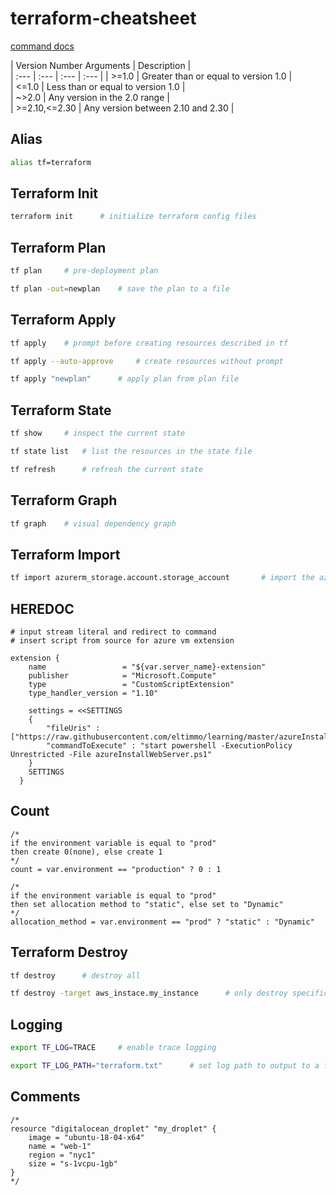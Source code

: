 # terraform-cheatsheet

[command docs](https://www.terraform.io/docs/commands/)

| Version Number Arguments | Description |  
| :--- | :--- | :--- | :--- |
| >=1.0 | Greater than or equal to version 1.0 |  
| <=1.0 | Less than or equal to version 1.0 |  
| ~>2.0 | Any version in the 2.0 range |  
| >=2.10\,<=2.30 | Any version between 2.10 and 2.30 |  

## Alias
```bash
alias tf=terraform
```

## Terraform Init
```bash
terraform init      # initialize terraform config files
```

## Terraform Plan
```bash
tf plan     # pre-deployment plan

tf plan -out=newplan    # save the plan to a file
```

## Terraform Apply
```bash
tf apply    # prompt before creating resources described in tf

tf apply --auto-approve     # create resources without prompt

tf apply "newplan"      # apply plan from plan file
```

## Terraform State
```bash
tf show     # inspect the current state

tf state list   # list the resources in the state file

tf refresh      # refresh the current state
```

## Terraform Graph
```bash
tf graph    # visual dependency graph
```

## Terraform Import
```bash
tf import azurerm_storage.account.storage_account       # import the azure storage account specified in tf
```

## HEREDOC
```hcl
# input stream literal and redirect to command
# insert script from source for azure vm extension

extension {
    name                 = "${var.server_name}-extension"
    publisher            = "Microsoft.Compute"
    type                 = "CustomScriptExtension"
    type_handler_version = "1.10"

    settings = <<SETTINGS
    {
        "fileUris" : ["https://raw.githubusercontent.com/eltimmo/learning/master/azureInstallWebServer.ps1"],
        "commandToExecute" : "start powershell -ExecutionPolicy Unrestricted -File azureInstallWebServer.ps1"
    }
    SETTINGS
  }
```

## Count
```hcl
/* 
if the environment variable is equal to "prod"
then create 0(none), else create 1
*/
count = var.environment == "production" ? 0 : 1

/*
if the environment variable is equal to "prod"
then set allocation method to "static", else set to "Dynamic"
*/
allocation_method = var.environment == "prod" ? "static" : "Dynamic"
```

## Terraform Destroy
```bash
tf destroy      # destroy all

tf destroy -target aws_instace.my_instance      # only destroy specific resource
```

## Logging
```bash
export TF_LOG=TRACE     # enable trace logging

export TF_LOG_PATH="terraform.txt"      # set log path to output to a file
```

## Comments
```hcl
/*
resource "digitalocean_droplet" "my_droplet" {
    image = "ubuntu-18-04-x64"
    name = "web-1"
    region = "nyc1"
    size = "s-1vcpu-1gb"
}
*/
```